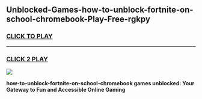 
## Unblocked-Games-how-to-unblock-fortnite-on-school-chromebook-Play-Free-rgkpy
<h3>
<a href="https://premium76.site?title=how-to-unblock-fortnite-on-school-chromebook&ref=18A1">CLICK TO PLAY</a></h3>
<hr>

<h3>
<a href="https://premium76.site?title=how-to-unblock-fortnite-on-school-chromebook&ref=18A1">CLICK 2 PLAY</a>
  
</h3>

<a href="https://premium76.site?title=how-to-unblock-fortnite-on-school-chromebook&ref=18A1"><img src="https://clearcache.store/games.png"></a>


**how-to-unblock-fortnite-on-school-chromebook games unblocked: Your Gateway to Fun and Accessible Online Gaming**
